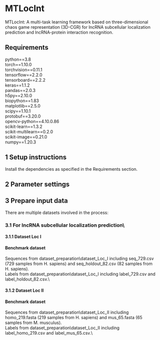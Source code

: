 # MTLocInt
MTLocInt: A multi-task learning framework based on three-dimensional chaos game representation (3D-CGR) for lncRNA subcellular localization prediction and lncRNA-protein interaction recognition.

## Requirements
python==3.8\
torch==1.10.0\
torchvision==0.11.1\
tensorflow==2.2.0\
tensorboard==2.2.2\
keras==1.1.2\
pandas==2.0.3\
h5py==2.10.0\
biopython==1.83\
matplotlib==2.5.0\
scipy==1.10.1\
protobuf==3.20.0\
opencv-python==4.10.0.86\
scikit-learn==1.3.2\
scikit-multilearn==0.2.0\
scikit-image==0.21.0\
numpy==1.20.3

## 1 Setup instructions
Install the dependencies as specified in the Requirements section.

## 2 Parameter settings

## 3 Prepare input data
There are multiple datasets involved in the process:
### 3.1 For lncRNA subcellular localization prediction\
#### 3.1.1 Dataset Loc I
#### Benchmark dataset
Sequences from dataset_preparation\dataset_Loc_I including seq_729.csv (729 samples from H. sapiens) and seq_holdout_82.csv (82 samples from H. sapiens).\
Labels from dataset_preparation\dataset_Loc_I including label_729.csv and label_holdout_82.csv.\
#### 3.1.2 Dataset Loc II
#### Benchmark dataset
Sequences from dataset_preparation\dataset_Loc_II including homo_219.fasta (219 samples from H. sapiens) and mus_65.fasta (65 samples from M. musculus).\
Labels from dataset_preparation\dataset_Loc_II including label_homo_219.csv and label_mus_65.csv.\
